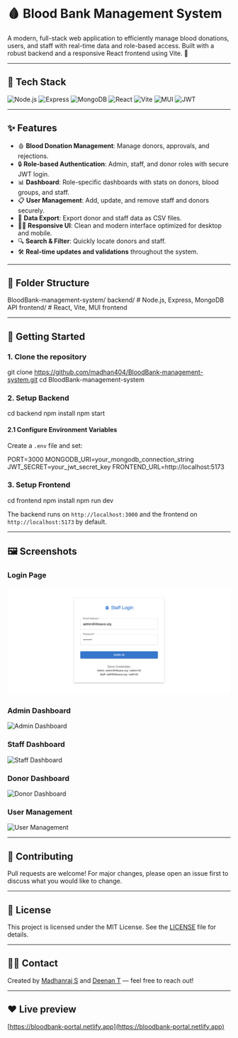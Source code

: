 # 🩸 Blood Bank Management System

A modern, full-stack web application to efficiently manage blood donations, users, and staff with real-time data and role-based access. Built with a robust backend and a responsive React frontend using Vite. 🚀

---

## 🚦 Tech Stack

<p align="left">
  <img src="https://img.shields.io/badge/Node.js-339933?logo=node.js&logoColor=white" alt="Node.js"/>
  <img src="https://img.shields.io/badge/Express-000000?logo=express&logoColor=white" alt="Express"/>
  <img src="https://img.shields.io/badge/MongoDB-47A248?logo=mongodb&logoColor=white" alt="MongoDB"/>
  <img src="https://img.shields.io/badge/React-61DAFB?logo=react&logoColor=black" alt="React"/>
  <img src="https://img.shields.io/badge/Vite-646CFF?logo=vite&logoColor=white" alt="Vite"/>
  <img src="https://img.shields.io/badge/MUI-007FFF?logo=mui&logoColor=white" alt="MUI"/>
  <img src="https://img.shields.io/badge/JWT-000000?logo=JSON%20web%20tokens&logoColor=white" alt="JWT"/>
</p>

---

## ✨ Features

- 🩸 **Blood Donation Management**: Manage donors, approvals, and rejections.
- 🔒 **Role-based Authentication**: Admin, staff, and donor roles with secure JWT login.
- 📊 **Dashboard**: Role-specific dashboards with stats on donors, blood groups, and staff.
- 📋 **User Management**: Add, update, and remove staff and donors securely.
- 📁 **Data Export**: Export donor and staff data as CSV files.
- 👩‍💻 **Responsive UI**: Clean and modern interface optimized for desktop and mobile.
- 🔍 **Search & Filter**: Quickly locate donors and staff.
- 🛠️ **Real-time updates and validations** throughout the system.

---

## 📂 Folder Structure

BloodBank-management-system/
backend/ # Node.js, Express, MongoDB API
frontend/ # React, Vite, MUI frontend


---

## 🚀 Getting Started

### 1. Clone the repository

git clone https://github.com/madhan404/BloodBank-management-system.git
cd BloodBank-management-system

### 2. Setup Backend

cd backend
npm install
npm start

#### 2.1 Configure Environment Variables

Create a `.env` file and set:

PORT=3000
MONGODB_URI=your_mongodb_connection_string
JWT_SECRET=your_jwt_secret_key
FRONTEND_URL=http://localhost:5173


### 3. Setup Frontend

cd frontend
npm install
npm run dev


The backend runs on `http://localhost:3000` and the frontend on `http://localhost:5173` by default.

---

## 🖼️ Screenshots

### Login Page
![Login Page](frontend/public/readme-assets/login.png)

### Admin Dashboard
![Admin Dashboard](frontend/public/readme-assets/admin.png)

### Staff Dashboard
![Staff Dashboard](frontend/public/readme-assets/staff.png)

### Donor Dashboard
![Donor Dashboard](frontend/public/readme-assets/donor-dashboard.png) <!-- placeholder -->

### User Management
![User Management](frontend/public/readme-assets/user-management.png)

---

## 🤝 Contributing

Pull requests are welcome! For major changes, please open an issue first to discuss what you would like to change.

---

## 📄 License

This project is licensed under the MIT License. See the [LICENSE](LICENSE) file for details.

---

## 🙋‍♂️ Contact

Created by [Madhanraj S](https://github.com/madhan404) and [Deenan T](https://github.com/Dee2909) — feel free to reach out!

---

## ❤️ Live preview

[https://bloodbank-portal.netlify.app](https://bloodbank-portal.netlify.app)

<!-- Production only, use localhost for local dev -->